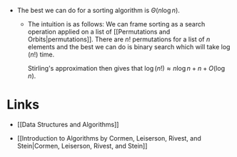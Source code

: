 * The best we can do for a sorting algorithm is $\Theta(n\log n)$. 
	* The intuition is as follows: We can frame sorting as a search operation applied on a list of [[Permutations and Orbits|permutations]]. There are $n!$ permutations for a list of $n$ elements and the best we can do is binary search which will take $\log(n!)$ time.
	  
	  Stirling's approximation then gives that $\log(n!)\approx n\log n + n + O(\log n)$.   
# Links
* [[Data Structures and Algorithms]]

* [[Introduction to Algorithms by Cormen, Leiserson, Rivest, and Stein|Cormen, Leiserson, Rivest, and Stein]]